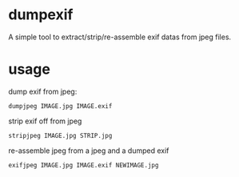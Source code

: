 # dumpexif
A simple tool to extract/strip/re-assemble exif datas from jpeg files.

# usage

dump exif from jpeg:

    dumpjpeg IMAGE.jpg IMAGE.exif
  
strip exif off from jpeg

    stripjpeg IMAGE.jpg STRIP.jpg
  
re-assemble jpeg from a jpeg and a dumped exif

    exifjpeg IMAGE.jpg IMAGE.exif NEWIMAGE.jpg
